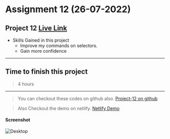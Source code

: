 # Assignment 12 (26-07-2022)

## Project 12 [Live Link](https://reyanshraviproj12.netlify.app)

-   Skills Gained in this project
    -   Improve my commands on selectors.
    -   Gain more confidence

---

## Time to finish this project

> 4 hours

---

> You can checkout these codes on github also.
[Project-12 on github](https://github.com/reyanshravi/Project-12)

> Also Checkout the demo on netlify.
[Netlify Demo](https://reyanshraviproj12.netlify.app/)

#### Screenshot

![Desktop](./assets/reyansh-ravi-proj-12.png)
